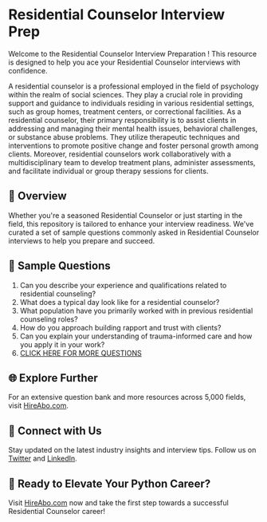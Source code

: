 # Residential Counselor Interview Prep

Welcome to the Residential Counselor Interview Preparation ! This resource is designed to help you ace your Residential Counselor interviews with confidence.

A residential counselor is a professional employed in the field of psychology within the realm of social sciences. They play a crucial role in providing support and guidance to individuals residing in various residential settings, such as group homes, treatment centers, or correctional facilities. As a residential counselor, their primary responsibility is to assist clients in addressing and managing their mental health issues, behavioral challenges, or substance abuse problems. They utilize therapeutic techniques and interventions to promote positive change and foster personal growth among clients. Moreover, residential counselors work collaboratively with a multidisciplinary team to develop treatment plans, administer assessments, and facilitate individual or group therapy sessions for clients.

## 🚀 Overview

Whether you're a seasoned Residential Counselor or just starting in the field, this repository is tailored to enhance your interview readiness. We've curated a set of sample questions commonly asked in Residential Counselor interviews to help you prepare and succeed.

## 📝 Sample Questions

1. Can you describe your experience and qualifications related to residential counseling?
2. What does a typical day look like for a residential counselor?
3. What population have you primarily worked with in previous residential counseling roles?
4. How do you approach building rapport and trust with clients?
5. Can you explain your understanding of trauma-informed care and how you apply it in your work?
6. [CLICK HERE FOR MORE QUESTIONS](https://hireabo.com/job/7_0_46/Residential%20Counselor)

## 🌐 Explore Further

For an extensive question bank and more resources across 5,000 fields, visit [HireAbo.com](https://www.hireabo.com).

## 📱 Connect with Us

Stay updated on the latest industry insights and interview tips. Follow us on [Twitter](https://twitter.com/hireabo) and [LinkedIn](https://www.linkedin.com/in/hire-abo-3609972a8/).

## 🚀 Ready to Elevate Your Python Career?

Visit [HireAbo.com](https://www.hireabo.com) now and take the first step towards a successful Residential Counselor career!